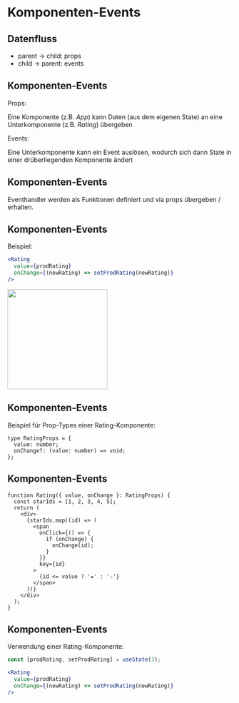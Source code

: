 # Komponenten-Events

## Datenfluss

- parent → child: props
- child → parent: events

## Komponenten-Events

Props:

Eine Komponente (z.B. _App_) kann Daten (aus dem eigenen State) an eine Unterkomponente (z.B. _Rating_) übergeben

Events:

Eine Unterkomponente kann ein Event auslösen, wodurch sich dann State in einer drüberliegenden Komponente ändert

## Komponenten-Events

Eventhandler werden als Funktionen definiert und via props übergeben / erhalten.

## Komponenten-Events

Beispiel:

```jsx
<Rating
  value={prodRating}
  onChange={(newRating) => setProdRating(newRating)}
/>
```

<img src="assets/rating.png" style="width: 16em" />

## Komponenten-Events

Beispiel für Prop-Types einer Rating-Komponente:

```tsx
type RatingProps = {
  value: number;
  onChange?: (value: number) => void;
};
```

## Komponenten-Events

```tsx
function Rating({ value, onChange }: RatingProps) {
  const starIds = [1, 2, 3, 4, 5];
  return (
    <div>
      {starIds.map((id) => (
        <span
          onClick={() => {
            if (onChange) {
              onChange(id);
            }
          }}
          key={id}
        >
          {id <= value ? '★' : '☆'}
        </span>
      ))}
    </div>
  );
}
```

## Komponenten-Events

Verwendung einer Rating-Komponente:

```jsx
const [prodRating, setProdRating] = useState(3);
```

```jsx
<Rating
  value={prodRating}
  onChange={(newRating) => setProdRating(newRating)}
/>
```
